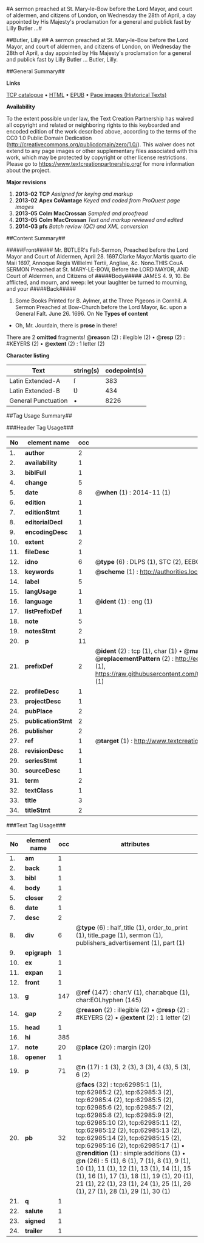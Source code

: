 #A sermon preached at St. Mary-le-Bow before the Lord Mayor, and court of aldermen, and citizens of London, on Wednesday the 28th of April, a day appointed by His Majesty's proclamation for a general and publick fast by Lilly Butler ...#

##Butler, Lilly.##
A sermon preached at St. Mary-le-Bow before the Lord Mayor, and court of aldermen, and citizens of London, on Wednesday the 28th of April, a day appointed by His Majesty's proclamation for a general and publick fast by Lilly Butler ...
Butler, Lilly.

##General Summary##

**Links**

[TCP catalogue](http://www.ota.ox.ac.uk/tcp/)  • 
[HTML](http://tei.it.ox.ac.uk/tcp/Texts-HTML/free/A30/A30734.html)  • 
[EPUB](http://tei.it.ox.ac.uk/tcp/Texts-EPUB/free/A30/A30734.epub) • 
[Page images (Historical Texts)](https://historicaltexts.jisc.ac.uk/eebo-12542131e)

**Availability**

To the extent possible under law, the Text Creation Partnership has waived all copyright and related or neighboring rights to this keyboarded and encoded edition of the work described above, according to the terms of the CC0 1.0 Public Domain Dedication (http://creativecommons.org/publicdomain/zero/1.0/). This waiver does not extend to any page images or other supplementary files associated with this work, which may be protected by copyright or other license restrictions. Please go to https://www.textcreationpartnership.org/ for more information about the project.

**Major revisions**

1. __2013-02__ __TCP__ *Assigned for keying and markup*
1. __2013-02__ __Apex CoVantage__ *Keyed and coded from ProQuest page images*
1. __2013-05__ __Colm MacCrossan__ *Sampled and proofread*
1. __2013-05__ __Colm MacCrossan__ *Text and markup reviewed and edited*
1. __2014-03__ __pfs__ *Batch review (QC) and XML conversion*

##Content Summary##

#####Front#####
Mr. BƲTLER's Faſt-Sermon, Preached before the Lord Mayor and Court of Aldermen, April 28. 1697.Clarke Mayor.Martis quarto die Maii 1697, Annoque Regis Willielmi Tertii, Angliae, &c. Nono.THIS CouA SERMON Preached at St. MARY-LE-BOW, Before the LORD MAYOR, AND Court of Aldermen, and Citizens of 
#####Body#####
JAMES 4. 9, 10. Be afflicted, and mourn, and weep: let your laughter be turned to mourning, and your
#####Back#####

1. Some Books Printed for B. Aylmer, at the Three Pigeons in Cornhil.
A Sermon Preached at Bow-Church before the Lord Mayor, &c. upon a General Faſt. June 26. 1696. On Ne
**Types of content**

  * Oh, Mr. Jourdain, there is **prose** in there!

There are 2 **omitted** fragments! 
 @__reason__ (2) : illegible (2)  •  @__resp__ (2) : #KEYERS (2)  •  @__extent__ (2) : 1 letter (2)

**Character listing**


|Text|string(s)|codepoint(s)|
|---|---|---|
|Latin Extended-A|ſ|383|
|Latin Extended-B|Ʋ|434|
|General Punctuation|•|8226|

##Tag Usage Summary##

###Header Tag Usage###

|No|element name|occ|attributes|
|---|---|---|---|
|1.|__author__|2||
|2.|__availability__|1||
|3.|__biblFull__|1||
|4.|__change__|5||
|5.|__date__|8| @__when__ (1) : 2014-11 (1)|
|6.|__edition__|1||
|7.|__editionStmt__|1||
|8.|__editorialDecl__|1||
|9.|__encodingDesc__|1||
|10.|__extent__|2||
|11.|__fileDesc__|1||
|12.|__idno__|6| @__type__ (6) : DLPS (1), STC (2), EEBO-CITATION (1), OCLC (1), VID (1)|
|13.|__keywords__|1| @__scheme__ (1) : http://authorities.loc.gov/ (1)|
|14.|__label__|5||
|15.|__langUsage__|1||
|16.|__language__|1| @__ident__ (1) : eng (1)|
|17.|__listPrefixDef__|1||
|18.|__note__|5||
|19.|__notesStmt__|2||
|20.|__p__|11||
|21.|__prefixDef__|2| @__ident__ (2) : tcp (1), char (1)  •  @__matchPattern__ (2) : ([0-9\-]+):([0-9IVX]+) (1), (.+) (1)  •  @__replacementPattern__ (2) : http://eebo.chadwyck.com/downloadtiff?vid=$1&page=$2 (1), https://raw.githubusercontent.com/textcreationpartnership/Texts/master/tcpchars.xml#$1 (1)|
|22.|__profileDesc__|1||
|23.|__projectDesc__|1||
|24.|__pubPlace__|2||
|25.|__publicationStmt__|2||
|26.|__publisher__|2||
|27.|__ref__|1| @__target__ (1) : http://www.textcreationpartnership.org/docs/. (1)|
|28.|__revisionDesc__|1||
|29.|__seriesStmt__|1||
|30.|__sourceDesc__|1||
|31.|__term__|2||
|32.|__textClass__|1||
|33.|__title__|3||
|34.|__titleStmt__|2||


###Text Tag Usage###

|No|element name|occ|attributes|
|---|---|---|---|
|1.|__am__|1||
|2.|__back__|1||
|3.|__bibl__|1||
|4.|__body__|1||
|5.|__closer__|2||
|6.|__date__|1||
|7.|__desc__|2||
|8.|__div__|6| @__type__ (6) : half_title (1), order_to_print (1), title_page (1), sermon (1), publishers_advertisement (1), part (1)|
|9.|__epigraph__|1||
|10.|__ex__|1||
|11.|__expan__|1||
|12.|__front__|1||
|13.|__g__|147| @__ref__ (147) : char:V (1), char:abque (1), char:EOLhyphen (145)|
|14.|__gap__|2| @__reason__ (2) : illegible (2)  •  @__resp__ (2) : #KEYERS (2)  •  @__extent__ (2) : 1 letter (2)|
|15.|__head__|1||
|16.|__hi__|385||
|17.|__note__|20| @__place__ (20) : margin (20)|
|18.|__opener__|1||
|19.|__p__|71| @__n__ (17) : 1 (3), 2 (3), 3 (3), 4 (3), 5 (3), 6 (2)|
|20.|__pb__|32| @__facs__ (32) : tcp:62985:1 (1), tcp:62985:2 (2), tcp:62985:3 (2), tcp:62985:4 (2), tcp:62985:5 (2), tcp:62985:6 (2), tcp:62985:7 (2), tcp:62985:8 (2), tcp:62985:9 (2), tcp:62985:10 (2), tcp:62985:11 (2), tcp:62985:12 (2), tcp:62985:13 (2), tcp:62985:14 (2), tcp:62985:15 (2), tcp:62985:16 (2), tcp:62985:17 (1)  •  @__rendition__ (1) : simple:additions (1)  •  @__n__ (26) : 5 (1), 6 (1), 7 (1), 8 (1), 9 (1), 10 (1), 11 (1), 12 (1), 13 (1), 14 (1), 15 (1), 16 (1), 17 (1), 18 (1), 19 (1), 20 (1), 21 (1), 22 (1), 23 (1), 24 (1), 25 (1), 26 (1), 27 (1), 28 (1), 29 (1), 30 (1)|
|21.|__q__|1||
|22.|__salute__|1||
|23.|__signed__|1||
|24.|__trailer__|1||
